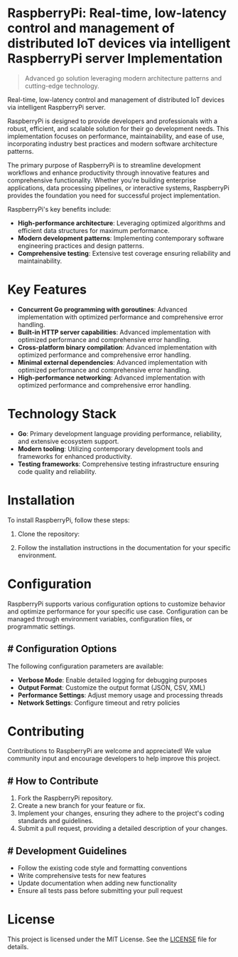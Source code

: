 <!-- fallback_RaspberryPi_20251001204523_75355 -->

# RaspberryPi: Real-time, low-latency control and management of distributed IoT devices via intelligent RaspberryPi server Implementation
> Advanced go solution leveraging modern architecture patterns and cutting-edge technology.

Real-time, low-latency control and management of distributed IoT devices via intelligent RaspberryPi server.

RaspberryPi is designed to provide developers and professionals with a robust, efficient, and scalable solution for their go development needs. This implementation focuses on performance, maintainability, and ease of use, incorporating industry best practices and modern software architecture patterns.

The primary purpose of RaspberryPi is to streamline development workflows and enhance productivity through innovative features and comprehensive functionality. Whether you're building enterprise applications, data processing pipelines, or interactive systems, RaspberryPi provides the foundation you need for successful project implementation.

RaspberryPi's key benefits include:

* **High-performance architecture**: Leveraging optimized algorithms and efficient data structures for maximum performance.
* **Modern development patterns**: Implementing contemporary software engineering practices and design patterns.
* **Comprehensive testing**: Extensive test coverage ensuring reliability and maintainability.

# Key Features

* **Concurrent Go programming with goroutines**: Advanced implementation with optimized performance and comprehensive error handling.
* **Built-in HTTP server capabilities**: Advanced implementation with optimized performance and comprehensive error handling.
* **Cross-platform binary compilation**: Advanced implementation with optimized performance and comprehensive error handling.
* **Minimal external dependencies**: Advanced implementation with optimized performance and comprehensive error handling.
* **High-performance networking**: Advanced implementation with optimized performance and comprehensive error handling.

# Technology Stack

* **Go**: Primary development language providing performance, reliability, and extensive ecosystem support.
* **Modern tooling**: Utilizing contemporary development tools and frameworks for enhanced productivity.
* **Testing frameworks**: Comprehensive testing infrastructure ensuring code quality and reliability.

# Installation

To install RaspberryPi, follow these steps:

1. Clone the repository:


2. Follow the installation instructions in the documentation for your specific environment.

# Configuration

RaspberryPi supports various configuration options to customize behavior and optimize performance for your specific use case. Configuration can be managed through environment variables, configuration files, or programmatic settings.

## # Configuration Options

The following configuration parameters are available:

* **Verbose Mode**: Enable detailed logging for debugging purposes
* **Output Format**: Customize the output format (JSON, CSV, XML)
* **Performance Settings**: Adjust memory usage and processing threads
* **Network Settings**: Configure timeout and retry policies

# Contributing

Contributions to RaspberryPi are welcome and appreciated! We value community input and encourage developers to help improve this project.

## # How to Contribute

1. Fork the RaspberryPi repository.
2. Create a new branch for your feature or fix.
3. Implement your changes, ensuring they adhere to the project's coding standards and guidelines.
4. Submit a pull request, providing a detailed description of your changes.

## # Development Guidelines

* Follow the existing code style and formatting conventions
* Write comprehensive tests for new features
* Update documentation when adding new functionality
* Ensure all tests pass before submitting your pull request

# License

This project is licensed under the MIT License. See the [LICENSE](https://github.com/Willysc10/RaspberryPi/blob/main/LICENSE) file for details.
